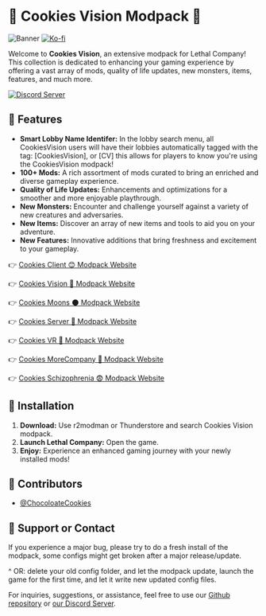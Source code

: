 # 🍪 Cookies Vision Modpack 🍪

![Banner](https://i.imgur.com/C7QUR5I.png)
[![Ko-fi](https://img.shields.io/badge/Support-0%2C%20209%2C%200?style=for-the-badge&logo=kofi&logoColor=%23fc8803&link=https%3A%2F%2Fko-fi.com%2Fccchocolatecookies)](https://ko-fi.com/ccchocolatecookies)

Welcome to **Cookies Vision**, an extensive modpack for Lethal Company! This collection is dedicated to enhancing your gaming experience by offering a vast array of mods, quality of life updates, new monsters, items, features, and much more.



[<img src="https://i.imgur.com/Uv9Djbw.png" alt="Discord Server">](https://discord.gg/7r7RBpybVK)


## 🌟 Features

- **Smart Lobby Name Identifer:** In the lobby search menu, all CookiesVision users will have their lobbies automatically tagged with the tag: [CookiesVision], or [CV] this allows for players to know you're using the CookiesVision modpack!
- **100+ Mods:** A rich assortment of mods curated to bring an enriched and diverse gameplay experience.
- **Quality of Life Updates:** Enhancements and optimizations for a smoother and more enjoyable playthrough.
- **New Monsters:** Encounter and challenge yourself against a variety of new creatures and adversaries.
- **New Items:** Discover an array of new items and tools to aid you on your adventure.
- **New Features:** Innovative additions that bring freshness and excitement to your gameplay.

👉 [Cookies Client 😊 Modpack Website](https://thunderstore.io/c/lethal-company/p/ChocolateCookies/CookiesClient/)

👉 [Cookies Vision 👀 Modpack Website](https://thunderstore.io/c/lethal-company/p/ChocolateCookies/Cookies_Vision_Modpack/)

👉 [Cookies Moons 🌑 Modpack Website](https://thunderstore.io/c/lethal-company/p/ChocolateCookies/CookiesMOONS/)

👉 [Cookies Server 📠 Modpack Website](https://thunderstore.io/c/lethal-company/p/ChocolateCookies/CookiesServer/)

👉 [Cookies VR 🥽 Modpack Website](https://thunderstore.io/c/lethal-company/p/ChocolateCookies/CookiesVR/)

👉 [Cookies MoreCompany 💃 Modpack Website](https://thunderstore.io/c/lethal-company/p/ChocolateCookies/CookiesMoreCompany/)

👉 [Cookies Schizophrenia 😨 Modpack Website](https://thunderstore.io/c/lethal-company/p/ChocolateCookies/CookiesSchizophrenia/)

## 🚀 Installation

1. **Download:** Use r2modman or Thunderstore and search Cookies Vision modpack.
2. **Launch Lethal Company:** Open the game.
3. **Enjoy:** Experience an enhanced gaming journey with your newly installed mods!


## 👥 Contributors

- [@ChocoloateCookies](https://github.com/direpromise)

## 💬 Support or Contact

If you experience a major bug, please try to do a fresh install of the modpack, some configs might get broken after a major release/update.

^ OR: delete your old config folder, and let the modpack update, launch the game for the first time, and let it write new updated config files.

For inquiries, suggestions, or assistance, feel free to use our [Github repository](https://github.com/direpromise/CookiesVisionModpack) or [our Discord Server](https://discord.gg/7r7RBpybV).
